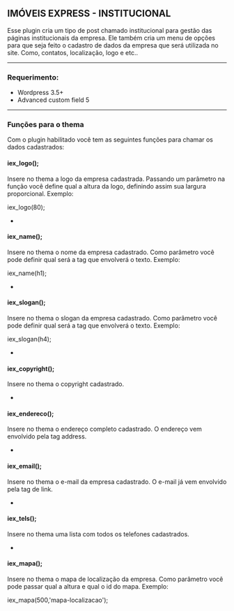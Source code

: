 ## IMÓVEIS EXPRESS - INSTITUCIONAL

Esse plugin cria um tipo de post chamado institucional para gestão das páginas institucionais da empresa.
Ele também cria um menu de opções para que seja feito o cadastro de dados da empresa que será utilizada no site. Como, contatos, localização, logo e etc..

-----

### Requerimento:

* Wordpress 3.5+
* Advanced custom field 5

-----

### Funções para o thema

Com o plugin habilitado você tem as seguintes funções para chamar os dados cadastrados:

#### iex_logo();

Insere no thema a logo da empresa cadastrada. Passando um parâmetro na função você define qual a altura da logo, definindo assim sua largura proporcional. Exemplo:

iex_logo(80);

-

#### iex_name();

Insere no thema o nome da empresa cadastrado. Como parâmetro você pode definir qual será a tag que envolverá o texto. Exemplo:

iex_name(h1);

-

#### iex_slogan();

Insere no thema o slogan da empresa cadastrado. Como parâmetro você pode definir qual será a tag que envolverá o texto. Exemplo:

iex_slogan(h4);

-

#### iex_copyright();

Insere no thema o copyright cadastrado.

-

#### iex_endereco();

Insere no thema o endereço completo cadastrado. O endereço vem envolvido pela tag address.

-

#### iex_email();

Insere no thema o e-mail da empresa cadastrado. O e-mail já vem envolvido pela tag de link.

-

#### iex_tels();

Insere no thema uma lista com todos os telefones cadastrados.

-

#### iex_mapa();

Insere no thema o mapa de localização da empresa. Como parâmetro você pode passar qual a altura e qual o id do mapa. Exemplo:

iex_mapa(500,'mapa-localizacao');
